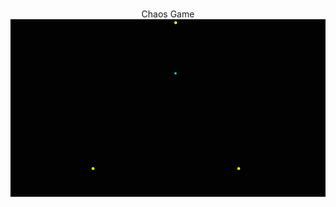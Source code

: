 <p align="center">
<br>Chaos Game</br>
<img src="https://raw.githubusercontent.com/Jean-Reinhold/Jean-Reinhold/main/output.gif"
</p>
